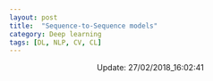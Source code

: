 ```yaml
---
layout: post
title:  "Sequence-to-Sequence models"
category: Deep learning
tags: [DL, NLP, CV, CL]
---
```






<center> Update: 27/02/2018_16:02:41</center>

  	
